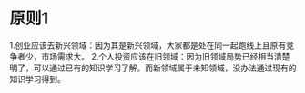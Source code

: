 # 原则1
1.创业应该去新兴领域：因为其是新兴领域，大家都是处在同一起跑线上且原有竞争者少，市场需求大。
2.个人投资应该在旧领域：因为旧领域局势已经相当清楚明了，可以通过已有的知识学习了解。而新领域属于未知领域，没办法通过现有的知识学习得到。